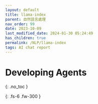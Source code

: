 ```yaml
---
layout: default
title: llama-index
parent: 自然語言處理
nav_order: 99
date: 2023-10-09
last_modified_date: 2024-01-30 05:24:49
has_children: true
permalink: /NLP/llama-index
tags: AI chat report
---
```


# Developing Agents

{: .no_toc }

{: .fs-6 .fw-300 }

